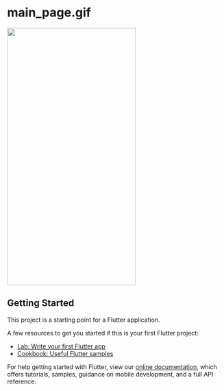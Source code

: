 # main_page.gif

<img src = "https://user-images.githubusercontent.com/64016453/126323088-747de835-e4e9-41bb-8666-fcd0ed36e535.gif" width = "300" height="600">

## Getting Started

This project is a starting point for a Flutter application.

A few resources to get you started if this is your first Flutter project:

- [Lab: Write your first Flutter app](https://flutter.dev/docs/get-started/codelab)
- [Cookbook: Useful Flutter samples](https://flutter.dev/docs/cookbook)

For help getting started with Flutter, view our
[online documentation](https://flutter.dev/docs), which offers tutorials,
samples, guidance on mobile development, and a full API reference.
